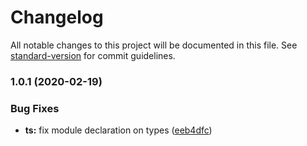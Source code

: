 # Changelog

All notable changes to this project will be documented in this file. See [standard-version](https://github.com/conventional-changelog/standard-version) for commit guidelines.

### 1.0.1 (2020-02-19)


### Bug Fixes

* **ts:** fix module declaration on types ([eeb4dfc](https://github.com/amaury-tobias/v-simple-icons/commit/eeb4dfc3760a01392a7a0d161a5d214bfc330eaa))
